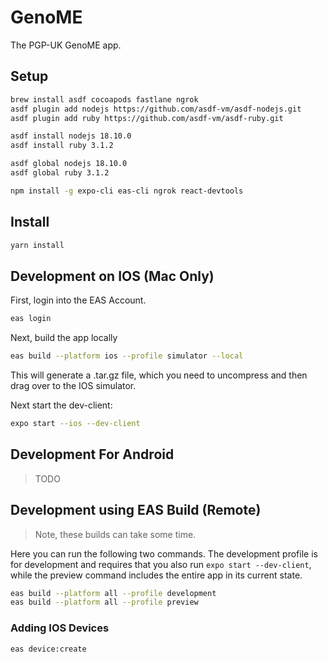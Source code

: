# GenoME

The PGP-UK GenoME app.

## Setup

```bash
brew install asdf cocoapods fastlane ngrok
asdf plugin add nodejs https://github.com/asdf-vm/asdf-nodejs.git
asdf plugin add ruby https://github.com/asdf-vm/asdf-ruby.git

asdf install nodejs 18.10.0
asdf install ruby 3.1.2

asdf global nodejs 18.10.0
asdf global ruby 3.1.2

npm install -g expo-cli eas-cli ngrok react-devtools
```

## Install

```bash
yarn install
```

## Development on IOS (Mac Only)

First, login into the EAS Account.

```bash
eas login
```

Next, build the app locally

```bash
eas build --platform ios --profile simulator --local
```

This will generate a .tar.gz file, which you need to uncompress and then drag over to the IOS simulator.

Next start the dev-client:

```bash
expo start --ios --dev-client
```

## Development For Android

> TODO

## Development using EAS Build (Remote)

> Note, these builds can take some time.

Here you can run the following two commands. The development profile is for development and requires that you also run `expo start --dev-client`, while the preview command includes the entire app in its current state.

```bash
eas build --platform all --profile development
eas build --platform all --profile preview
```

### Adding IOS Devices

```bash
eas device:create
```
